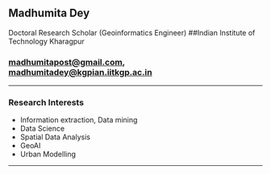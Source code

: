 
Madhumita Dey
----------------------------------------------------------------------------------------------------------------------------------------------
Doctoral Research Scholar (Geoinformatics Engineer)
##Indian Institute of Technology Kharagpur
### madhumitapost@gmail.com, madhumitadey@kgpian.iitkgp.ac.in

----------------------------------------------------------------------------------------------------------------------------------------------
### Research Interests

- Information extraction, Data mining
- Data Science
- Spatial Data Analysis
- GeoAI
- Urban Modelling

-----------------------------------------------------------------------------------------------------------------------------------------------



